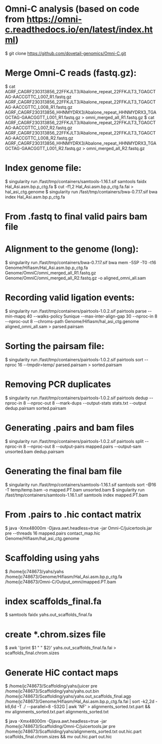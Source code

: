 # Omni-C analysis (based on code from https://omni-c.readthedocs.io/en/latest/index.html)

$ git clone https://github.com/dovetail-genomics/Omni-C.git

# Merge Omni-C reads (fastq.gz):

$ cat AGRF_CAGRF230313856_22FFKJLT3/Abalone_repeat_22FFKJLT3_TGAGCTAG-AACCGTTC_L007_R1.fastq.gz AGRF_CAGRF230313856_22FFKJLT3/Abalone_repeat_22FFKJLT3_TGAGCTAG-AACCGTTC_L008_R1.fastq.gz AGRF_CAGRF230313856_HHNMYDRX3/Abalone_repeat_HHNMYDRX3_TGAGCTAG-GAACGGTT_L001_R1.fastq.gz > omni_merged_all_R1.fastq.gz
$ cat AGRF_CAGRF230313856_22FFKJLT3/Abalone_repeat_22FFKJLT3_TGAGCTAG-AACCGTTC_L007_R2.fastq.gz AGRF_CAGRF230313856_22FFKJLT3/Abalone_repeat_22FFKJLT3_TGAGCTAG-AACCGTTC_L008_R2.fastq.gz AGRF_CAGRF230313856_HHNMYDRX3/Abalone_repeat_HHNMYDRX3_TGAGCTAG-GAACGGTT_L001_R2.fastq.gz > omni_merged_all_R2.fastq.gz

# Index genome file:

$ singularity run /fast/tmp/containers/samtools-1.16.1.sif samtools faidx Hal_Asi.asm.bp.p_ctg.fa
$ cut -f1,2 Hal_Asi.asm.bp.p_ctg.fa.fai > hal_asi_ctg.genome
$ singularity run /fast/tmp/containers/bwa-0.7.17.sif bwa index Hal_Asi.asm.bp.p_ctg.fa

# From .fastq to final valid pairs bam file

# Alignment to the genome (long):

$ singularity run /fast/tmp/containers/bwa-0.7.17.sif bwa mem -5SP -T0 -t16 Genome/Hifiasm/Hal_Asi.asm.bp.p_ctg.fa Genome/OmniC/omni_merged_all_R1.fastq.gz Genome/OmniC/omni_merged_all_R2.fastq.gz -o aligned_omni_all.sam

# Recording valid ligation events:

$ singularity run /fast/tmp/containers/pairtools-1.0.2.sif pairtools parse --min-mapq 40 --walks-policy 5unique --max-inter-align-gap 30 --nproc-in 8 --nproc-out 8 --chroms-path Genome/Hifiasm/hal_asi_ctg.genome  aligned_omni_all.sam >  parsed.pairsam

# Sorting the pairsam file:

$ singularity run /fast/tmp/containers/pairtools-1.0.2.sif  pairtools sort --nproc 16 --tmpdir=temp/  parsed.pairsam > sorted.pairsam

# Removing PCR duplicates

$ singularity run /fast/tmp/containers/pairtools-1.0.2.sif pairtools dedup --nproc-in 8 --nproc-out 8 --mark-dups --output-stats stats.txt --output dedup.pairsam sorted.pairsam

# Generating .pairs and bam files

$ singularity run /fast/tmp/containers/pairtools-1.0.2.sif pairtools split --nproc-in 8 --nproc-out 8 --output-pairs mapped.pairs --output-sam unsorted.bam dedup.pairsam

# Generating the final bam file

$ singularity run /fast/tmp/containers/samtools-1.16.1.sif samtools sort -@16 -T temp/temp.bam -o mapped.PT.bam unsorted.bam
$ singularity run /fast/tmp/containers/samtools-1.16.1.sif samtools index mapped.PT.bam

# From .pairs to .hic contact matrix

$ java -Xmx48000m  -Djava.awt.headless=true -jar Omni-C/juicertools.jar pre --threads 16 mapped.pairs contact_map.hic Genome/Hifiasm/hal_asi_ctg.genome

# Scaffolding using yahs

$ /home/jc748673/yahs/yahs /home/jc748673/Genome/Hifiasm/Hal_Asi.asm.bp.p_ctg.fa /home/jc748673/Omni-C/Output_omni/mapped.PT.bam

# index scaffolds_final.fa
$ samtools faidx yahs.out_scaffolds_final.fa

# create *.chrom.sizes file
$ awk '{print $1 " " $2}' yahs.out_scaffolds_final.fa.fai > scaffolds_final.chrom.sizes

# Generate HiC contact maps

$ /home/jc748673/Scaffolding/yahs/juicer pre /home/jc748673/Scaffolding/yahs/yahs.out.bin /home/jc748673/Scaffolding/yahs/yahs.out_scaffolds_final.agp /home/jc748673/Genome/Hifiasm/Hal_Asi.asm.bp.p_ctg.fa.fai | sort -k2,2d -k6,6d -T ./ --parallel=8 -S32G | awk 'NF' > alignments_sorted.txt.part && mv alignments_sorted.txt.part alignments_sorted.txt

$ java -Xmx48000m  -Djava.awt.headless=true -jar /home/jc748673/Scaffolding/Omni-C/juicertools.jar pre /home/jc748673/Scaffolding/yahs/alignments_sorted.txt out.hic.part scaffolds_final.chrom.sizes && mv out.hic.part out.hic



